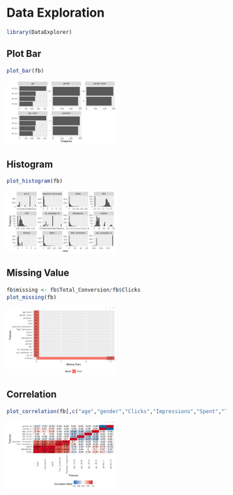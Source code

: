 # Data Exploration
```r
library(DataExplorer)
```

## Plot Bar
```r
plot_bar(fb)
```

<img src="./plot_bar.png" width="50%">

## Histogram
```r
plot_histogram(fb)
```

<img src="./histogram.png" width="50%">

## Missing Value
```r
fb$missing <- fb$Total_Conversion/fb$Clicks
plot_missing(fb)
```

<img src="./missing.png" width="50%">

## Correlation
```r
plot_correlation(fb[,c("age","gender","Clicks","Impressions","Spent","Total_Conversion","Approved_Conversion")])
```

<img src="./correlation.png" width="50%">

